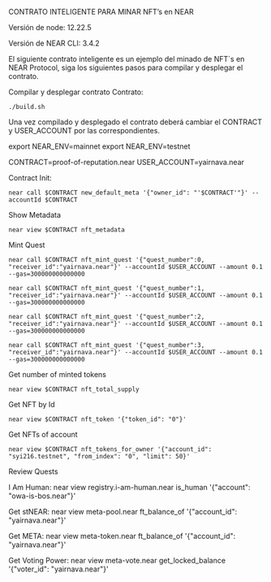 CONTRATO INTELIGENTE PARA MINAR NFT’s en NEAR

Versión de node: 12.22.5

Versión de NEAR CLI: 3.4.2

El siguiente contrato inteligente es un ejemplo del minado de NFT´s en NEAR Protocol, siga los siguientes pasos para compilar y desplegar el contrato.

Compilar y desplegar contrato Contrato:

    ./build.sh

Una vez compilado y desplegado el contrato deberá cambiar el CONTRACT y USER_ACCOUNT por las correspondientes.

export NEAR_ENV=mainnet
export NEAR_ENV=testnet

CONTRACT=proof-of-reputation.near
USER_ACCOUNT=yairnava.near

Contract Init:

    near call $CONTRACT new_default_meta '{"owner_id": "'$CONTRACT'"}' --accountId $CONTRACT

Show Metadata

    near view $CONTRACT nft_metadata

Mint Quest

    near call $CONTRACT nft_mint_quest '{"quest_number":0, "receiver_id":"yairnava.near"}' --accountId $USER_ACCOUNT --amount 0.1  --gas=300000000000000

    near call $CONTRACT nft_mint_quest '{"quest_number":1, "receiver_id":"yairnava.near"}' --accountId $USER_ACCOUNT --amount 0.1  --gas=300000000000000

    near call $CONTRACT nft_mint_quest '{"quest_number":2, "receiver_id":"yairnava.near"}' --accountId $USER_ACCOUNT --amount 0.1  --gas=300000000000000

    near call $CONTRACT nft_mint_quest '{"quest_number":3, "receiver_id":"yairnava.near"}' --accountId $USER_ACCOUNT --amount 0.1  --gas=300000000000000

Get number of minted tokens

    near view $CONTRACT nft_total_supply

Get NFT by Id

    near view $CONTRACT nft_token '{"token_id": "0"}'

Get NFTs of account

    near view $CONTRACT nft_tokens_for_owner '{"account_id": "syi216.testnet", "from_index": "0", "limit": 50}' 

Review Quests

I Am Human:
    near view registry.i-am-human.near is_human '{"account": "owa-is-bos.near"}'

Get stNEAR:
    near view meta-pool.near ft_balance_of '{"account_id": "yairnava.near"}'

Get META:
    near view meta-token.near ft_balance_of '{"account_id": "yairnava.near"}'

Get Voting Power:
    near view meta-vote.near get_locked_balance '{"voter_id": "yairnava.near"}'
